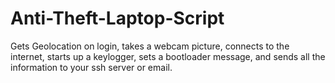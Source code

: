 # Anti-Theft-Laptop-Script
Gets Geolocation on login, takes a webcam picture, connects to the internet, starts up a keylogger, sets a bootloader message, and sends all the information to your ssh server or email.
